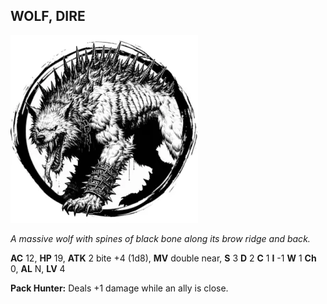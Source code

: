 ## WOLF, DIRE

![](images/wolf-dire.webp)

_A massive wolf with spines of black bone along its brow ridge and back._

**AC** 12, **HP** 19, **ATK** 2 bite +4 (1d8), **MV** double near, **S** 3 **D** 2 **C** 1 **I** -1 **W** 1 **Ch** 0, **AL** N, **LV** 4

**Pack Hunter:** Deals +1 damage while an ally is close.

